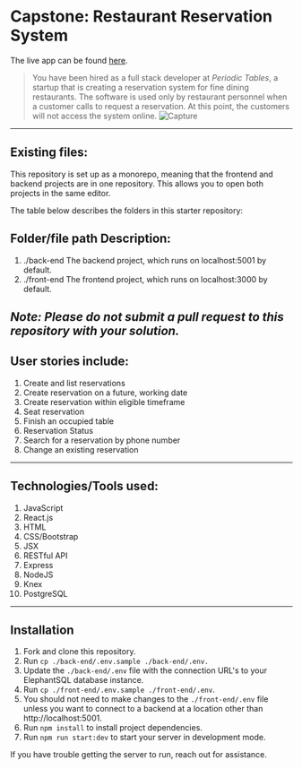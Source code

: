 # Capstone: Restaurant Reservation System

The live app can be found [here](https://res-capstone-client.herokuapp.com/dashboard).

> You have been hired as a full stack developer at _Periodic Tables_, a startup that is creating a reservation system for fine dining restaurants.
> The software is used only by restaurant personnel when a customer calls to request a reservation.
> At this point, the customers will not access the system online.
![Capture](https://user-images.githubusercontent.com/101269170/191304355-7e8a92c9-696c-457e-ac63-49e61a5affbc.PNG)
---
## Existing files:

This repository is set up as a monorepo, meaning that the frontend and backend projects are in one repository. This allows you to open both projects in the same editor.

The table below describes the folders in this starter repository:

## Folder/file path	Description:

1. ./back-end	The backend project, which runs on localhost:5001 by default.
2. ./front-end	The frontend project, which runs on localhost:3000 by default.

*Note: Please do not submit a pull request to this repository with your solution.*
---
## User stories include:

1. Create and list reservations
2. Create reservation on a future, working date
3. Create reservation within eligible timeframe
4. Seat reservation
5. Finish an occupied table
6. Reservation Status
7. Search for a reservation by phone number
8. Change an existing reservation
---
## Technologies/Tools used:

1. JavaScript
2. React.js
3. HTML
4. CSS/Bootstrap
5. JSX
6. RESTful API
7. Express
8. NodeJS
9. Knex
10. PostgreSQL
---
## Installation
1. Fork and clone this repository.
2. Run `cp ./back-end/.env.sample ./back-end/.env.`
3. Update the `./back-end/.env` file with the connection URL's to your ElephantSQL database instance.
4. Run `cp ./front-end/.env.sample ./front-end/.env`.
5. You should not need to make changes to the `./front-end/.env` file unless you want to connect to a backend at a location other than http://localhost:5001.
6. Run `npm install` to install project dependencies.
7. Run `npm run start:dev` to start your server in development mode.

If you have trouble getting the server to run, reach out for assistance.

